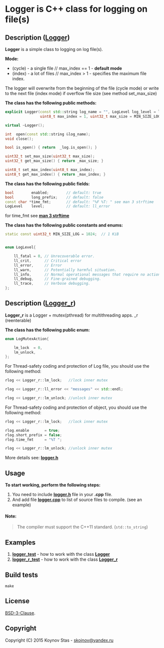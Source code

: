 # Logger is C++ class for logging on file(s)


## Description (**[Logger](./logger.h)**)

**Logger** is a simple class to logging on log file(s).


**Mode:**
* (cycle) - a single file  // max_index == 1 - **default mode**
* (index) - a lot of files // max_index > 1  - specifies the maximum file index.

The logger will overwrite from the beginning of the file (cycle mode) or write to the next file (index mode) if overflow file size (see method set_max_size)


**The class has the following public methods:**
```C++
explicit Logger(const std::string log_name = "", LogLevel log_level = ll_error,
                uint8_t max_index = 1, uint32_t max_size = MIN_SIZE_LOG);

virtual ~Logger();

int  open(const std::string &log_name);
void close();

bool is_open() { return  _log.is_open(); }

uint32_t set_max_size(uint32_t max_size);
uint32_t get_max_size() { return _max_size; }

uint8_t set_max_index(uint8_t max_index);
uint8_t get_max_index() { return _max_index; }
```


**The class has the following public fields:**
```C++
bool        enabled;        // default: true
bool        long_prefix;    // default: false
const char *time_fmt;       // default: "%F %T: " see man 3 strftime
LogLevel    level;          // default: ll_error
```

for time_fmt see **[man 3 strftime](http://man7.org/linux/man-pages/man3/strftime.3.html)**

**The class has the following public constants and enums:**
```C++
static const uint32_t MIN_SIZE_LOG = 1024;  // 1 KiB


enum LogLevel{

    ll_fatal = 0, // Unrecoverable error.
    ll_crit,      // Critical error
    ll_error,     // Error
    ll_warn,      // Potentially harmful situation.
    ll_info,      // Normal operational messages that require no action
    ll_debug,     // Fine-grained debugging.
    ll_trace,     // Verbose debugging.
};
```

## Description (**[Logger_r](./logger.h)**)

**Logger_r** is a Logger + mutex(pthread) for multithreading apps. _r (reenterable)

**The class has the following public enum:**
```C++
enum LogMutexAction{

    lm_lock  = 0,
    lm_unlock,
};
```


For Thread-safety coding and protection of Log file, you should use the following method:
```C++
rlog << Logger_r::lm_lock;   //lock inner mutex

rlog << Logger_r::ll_error << "messages" << std::endl;

rlog << Logger_r::lm_unlock; //unlock inner mutex
```


For Thread-safety coding and protection of object, you should use the following method:
```C++
rlog << Logger_r::lm_lock;   //lock inner mutex

rlog.enable       = true;
rlog.short_prefix = false;
rlog.time_fmt     = "%T ";

rlog << Logger_r::lm_unlock; //unlock inner mutex
```


More details see: **[logger.h](./logger.h)**



## Usage
**To start working, perform the following steps:**

1. You need to include **[logger.h](./logger.h)** file in your **.cpp** file.
2. And add file **[logger.cpp](./logger.cpp)** to list of source files to compile. (see an example)

#### Note:
> The compiler must support the C++11 standard. (`std::to_string`)




## Examples

1. **[logger_test](./test/logger_test.cpp)** - how to work with the class **[Logger](./logger.h)**
2.  **[logger_r_test](./test/logger_r_test.cpp)** - how to work with the class **[Logger_r](./logger.h)**



## Build tests

```console
make
```


## License

[BSD-3-Clause](./LICENSE).



## Copyright
Copyright (C) 2015 Koynov Stas - skojnov@yandex.ru
